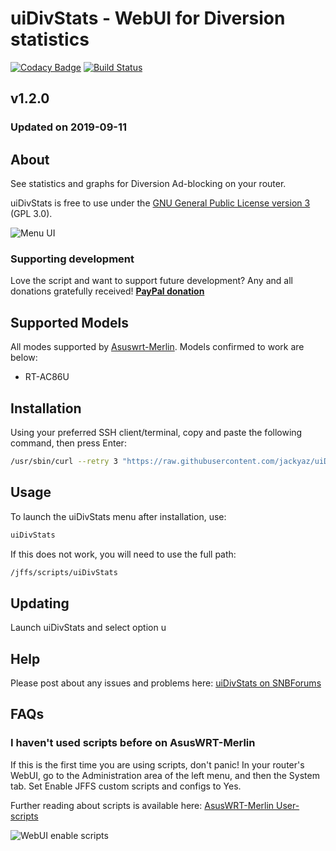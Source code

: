 # uiDivStats - WebUI for Diversion statistics
[![Codacy Badge](https://api.codacy.com/project/badge/Grade/240224b6b96543a782f176f2435ffa03)](https://www.codacy.com/app/jackyaz/uiDivStats?utm_source=github.com&amp;utm_medium=referral&amp;utm_content=jackyaz/uiDivStats&amp;utm_campaign=Badge_Grade)
[![Build Status](https://travis-ci.com/jackyaz/uiDivStats.svg?branch=master)](https://travis-ci.com/jackyaz/uiDivStats)

## v1.2.0
### Updated on 2019-09-11
## About
See statistics and graphs for Diversion Ad-blocking on your router.

uiDivStats is free to use under the [GNU General Public License version 3](https://opensource.org/licenses/GPL-3.0) (GPL 3.0).

![Menu UI](https://puu.sh/DrqWN/ca8911697b.png)

### Supporting development
Love the script and want to support future development? Any and all donations gratefully received!
[**PayPal donation**](https://paypal.me/jackyaz21)

## Supported Models
All modes supported by [Asuswrt-Merlin](https://asuswrt.lostrealm.ca/about). Models confirmed to work are below:
*   RT-AC86U

## Installation
Using your preferred SSH client/terminal, copy and paste the following command, then press Enter:

```sh
/usr/sbin/curl --retry 3 "https://raw.githubusercontent.com/jackyaz/uiDivStats/master/uiDivStats.sh" -o "/jffs/scripts/uiDivStats" && chmod 0755 /jffs/scripts/uiDivStats && /jffs/scripts/uiDivStats install
```

## Usage
To launch the uiDivStats menu after installation, use:
```sh
uiDivStats
```

If this does not work, you will need to use the full path:
```sh
/jffs/scripts/uiDivStats
```

## Updating
Launch uiDivStats and select option u

## Help
Please post about any issues and problems here: [uiDivStats on SNBForums](https://www.snbforums.com/threads/uidivstats-webui-for-diversion-statistics.56393/)

## FAQs
### I haven't used scripts before on AsusWRT-Merlin
If this is the first time you are using scripts, don't panic! In your router's WebUI, go to the Administration area of the left menu, and then the System tab. Set Enable JFFS custom scripts and configs to Yes.

Further reading about scripts is available here: [AsusWRT-Merlin User-scripts](https://github.com/RMerl/asuswrt-merlin/wiki/User-scripts)

![WebUI enable scripts](https://puu.sh/A3wnG/00a43283ed.png)
